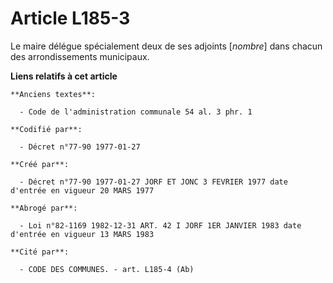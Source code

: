 # Article L185-3

Le maire délégue spécialement deux de ses adjoints [*nombre*] dans chacun des arrondissements municipaux.

**Liens relatifs à cet article**

	**Anciens textes**:

	  - Code de l'administration communale 54 al. 3 phr. 1

	**Codifié par**:

	  - Décret n°77-90 1977-01-27

	**Créé par**:

	  - Décret n°77-90 1977-01-27 JORF ET JONC 3 FEVRIER 1977 date d'entrée en vigueur 20 MARS 1977

	**Abrogé par**:

	  - Loi n°82-1169 1982-12-31 ART. 42 I JORF 1ER JANVIER 1983 date d'entrée en vigueur 13 MARS 1983

	**Cité par**:

	  - CODE DES COMMUNES. - art. L185-4 (Ab)
